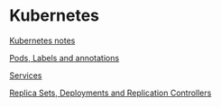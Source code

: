 # Kubernetes

[Kubernetes notes](notes/intro.md)

[Pods, Labels and annotations](notes/pods.md)

[Services](notes/services.md)

[Replica Sets, Deployments and Replication Controllers](notes/replica-sets.md)